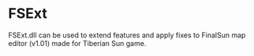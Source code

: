 # FSExt
FSExt.dll can be used to extend features and apply fixes to FinalSun map editor (v1.01) made for Tiberian Sun game.
